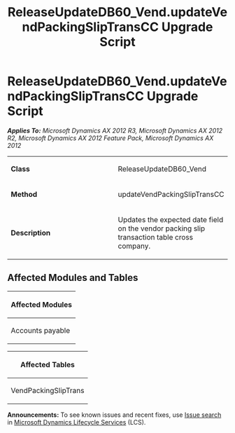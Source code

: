 ﻿---
title: ReleaseUpdateDB60_Vend.updateVendPackingSlipTransCC Upgrade Script
TOCTitle: ReleaseUpdateDB60_Vend.updateVendPackingSlipTransCC Upgrade Script
ms:assetid: 978d5c87-5ca4-da25-9323-dfa1229682e1
ms:mtpsurl: https://msdn.microsoft.com/en-us/library/JJ686221(v=AX.60)
ms:contentKeyID: 49709924
ms.date: 05/18/2015
mtps_version: v=AX.60
---

# ReleaseUpdateDB60\_Vend.updateVendPackingSlipTransCC Upgrade Script 


_**Applies To:** Microsoft Dynamics AX 2012 R3, Microsoft Dynamics AX 2012 R2, Microsoft Dynamics AX 2012 Feature Pack, Microsoft Dynamics AX 2012_

<table>
<colgroup>
<col style="width: 50%" />
<col style="width: 50%" />
</colgroup>
<tbody>
<tr class="odd">
<td><p><strong>Class</strong></p></td>
<td><p>ReleaseUpdateDB60_Vend</p></td>
</tr>
<tr class="even">
<td><p><strong>Method</strong></p></td>
<td><p>updateVendPackingSlipTransCC</p></td>
</tr>
<tr class="odd">
<td><p><strong>Description</strong></p></td>
<td><p>Updates the expected date field on the vendor packing slip transaction table cross company.</p></td>
</tr>
</tbody>
</table>


## Affected Modules and Tables

<table>
<colgroup>
<col style="width: 100%" />
</colgroup>
<thead>
<tr class="header">
<th><p>Affected Modules</p></th>
</tr>
</thead>
<tbody>
<tr class="odd">
<td><p>Accounts payable</p></td>
</tr>
</tbody>
</table>


<table>
<colgroup>
<col style="width: 100%" />
</colgroup>
<thead>
<tr class="header">
<th><p>Affected Tables</p></th>
</tr>
</thead>
<tbody>
<tr class="odd">
<td><p>VendPackingSlipTrans</p></td>
</tr>
</tbody>
</table>

  
**Announcements:** To see known issues and recent fixes, use [Issue search](http://go.microsoft.com/fwlink/?linkid=389258) in [Microsoft Dynamics Lifecycle Services](http://go.microsoft.com/fwlink/?linkid=306505) (LCS).

